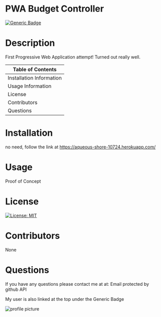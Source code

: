 
  # PWA Budget Controller

  [![Generic Badge](https://img.shields.io/badge/User-Andres%20Long-red.svg)](https://github.com/AndresLong01)
    
  # Description
    
  First Progressive Web Application attempt! Turned out really well.
    
  Table of Contents |
  ----------------- |
  Installation Information |
  Usage Information |
  License |
  Contributors |
  Questions |
    
  # Installation
  no need, follow the link at https://aqueous-shore-10724.herokuapp.com/
    
  # Usage
  Proof of Concept
    
  # License
  [![License: MIT](https://img.shields.io/badge/License-MIT-yellow.svg)](https://opensource.org/licenses/MIT)
    
  # Contributors
  None
    
  # Questions
  If you have any questions please contact me at at: Email protected by github API
    
  My user is also linked at the top under the Generic Badge
    
  ![profile picture](https://avatars3.githubusercontent.com/u/58584090?v=4' "Profile Picture")
  